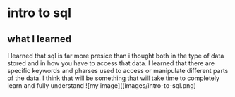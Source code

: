 # intro to sql

## what I learned

I learned that sql is far more presice than i thought both in the type of data stored and in how you have to access that data. I learned that there are specific keywords and pharses used to access or manipulate different parts of the data. I think that will be something that will take time to completely learn and fully understand ![my image]((images/intro-to-sql.png)
